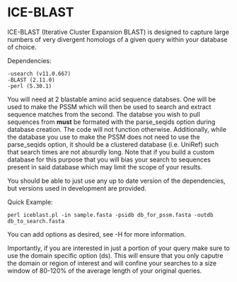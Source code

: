 # ICE-BLAST
ICE-BLAST (Iterative Cluster Expansion BLAST) is designed to capture large numbers of very divergent homologs of a given query within your database of choice. 

Dependencies:


    -usearch (v11.0.667)
    -BLAST (2.11.0)
    -perl (5.30.1)

You will need at 2 blastable amino acid sequence databses. One will be used to make the PSSM which will then be used to search and extract sequence matches from the second. The databse you wish to pull sequences from **must** be formated with the parse_seqids option during database creation. The code will not function otherwise. Additionally, while the database you use to make the PSSM does not need to use the parse_seqids option, it should be a clustered database (i.e. UniRef) such that search times are not absurdly long. Note that if you build a custom database for this purpose that you will bias your search to sequences present in said database which may limit the scope of your results.

You should be able to just use any up to date version of the dependencies, but versions used in development are provided.

Quick Example:

    perl iceblast.pl -in sample.fasta -psidb db_for_pssm.fasta -outdb db_to_search.fasta

You can add options as desired, see -H for more information.

Importantly, if you are interested in just a portion of your query make sure to use the domain specific option (ds). This will ensure that you only caputre the domain or region of interest and will confine your searches to a size window of 80-120% of the average length of your original queries.
